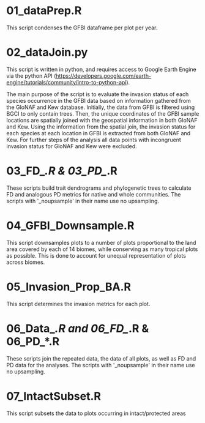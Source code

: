 # 01_dataPrep.R
This script condenses the GFBI dataframe per plot per year. 

# 02_dataJoin.py
This script is written in python, and requires access to Google Earth Engine via the python API (https://developers.google.com/earth-engine/tutorials/community/intro-to-python-api). 

The main purpose of the script is to evaluate the invasion status of each species occurrence in the GFBI data based on information gathered from the GloNAF and Kew database. Initially, the data from GFBI is filtered using BGCI to only contain trees. Then, the unique coordinates of the GFBI sample locations are spatially joined with the geospatial information in both GloNAF and Kew. Using the information from the spatial join, the invasion status for each species at each location in GFBI is extracted from both GloNAF and Kew. For further steps of the analysis all data points with incongruent invasion status for GloNAF and Kew were excluded. 

# 03_FD_*.R & 03_PD_*.R
These scripts build trait dendrograms and phylogenetic trees to calculate FD and analogous PD metrics for native and whole communities. The scripts with '_noupsample' in their name use no upsampling. 

# 04_GFBI_Downsample.R
This script downsamples plots to a number of plots proportional to the land area covered by each of 14 biomes, while conserving as many tropical plots as possible. This is done to account for unequal representation of plots across biomes. 

# 05_Invasion_Prop_BA.R
This script determines the invasion metrics for each plot. 

# 06_Data_*.R and 06_FD_*.R & 06_PD_*.R
These scripts join the repeated data, the data of all plots, as well as FD and PD data for the analyses. The scripts with '_noupsample' in their name use no upsampling.

# 07_IntactSubset.R
This script subsets the data to plots occurring in intact/protected areas
